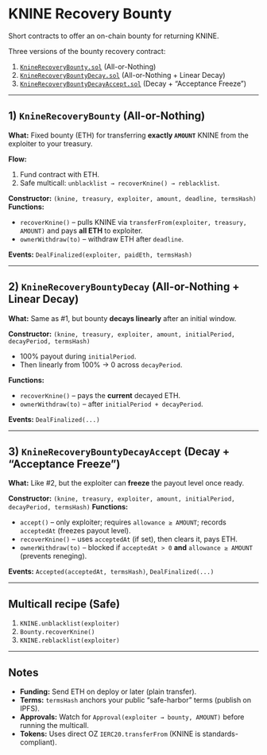 # KNINE Recovery Bounty

Short contracts to offer an on-chain bounty for returning KNINE.

Three versions of the bounty recovery contract:
1. [`KnineRecoveryBounty.sol`](contracts/KnineRecoveryBounty.sol) (All-or-Nothing)
2. [`KnineRecoveryBountyDecay.sol`](contracts/KnineRecoveryBountyDecay.sol) (All-or-Nothing + Linear Decay)
3. [`KnineRecoveryBountyDecayAccept.sol`](contracts/KnineRecoveryBountyDecayAccept.sol) (Decay + “Acceptance Freeze”)

---

## 1) `KnineRecoveryBounty` (All-or-Nothing)


**What:** Fixed bounty (ETH) for transferring **exactly `AMOUNT`** KNINE from the exploiter to your treasury.

**Flow:**

1. Fund contract with ETH.
2. Safe multicall: `unblacklist → recoverKnine() → reblacklist`.

**Constructor:** `(knine, treasury, exploiter, amount, deadline, termsHash)`
**Functions:**

* `recoverKnine()` – pulls KNINE via `transferFrom(exploiter, treasury, AMOUNT)` and pays **all ETH** to exploiter.
* `ownerWithdraw(to)` – withdraw ETH after `deadline`.

**Events:** `DealFinalized(exploiter, paidEth, termsHash)`

---

## 2) `KnineRecoveryBountyDecay` (All-or-Nothing + Linear Decay)

**What:** Same as #1, but bounty **decays linearly** after an initial window.

**Constructor:** `(knine, treasury, exploiter, amount, initialPeriod, decayPeriod, termsHash)`

* 100% payout during `initialPeriod`.
* Then linearly from 100% → 0 across `decayPeriod`.

**Functions:**

* `recoverKnine()` – pays the **current** decayed ETH.
* `ownerWithdraw(to)` – after `initialPeriod + decayPeriod`.

**Events:** `DealFinalized(...)`

---

## 3) `KnineRecoveryBountyDecayAccept` (Decay + “Acceptance Freeze”)

**What:** Like #2, but the exploiter can **freeze** the payout level once ready.

**Constructor:** `(knine, treasury, exploiter, amount, initialPeriod, decayPeriod, termsHash)`
**Functions:**

* `accept()` – only exploiter; requires `allowance ≥ AMOUNT`; records `acceptedAt` (freezes payout level).
* `recoverKnine()` – uses `acceptedAt` (if set), then clears it, pays ETH.
* `ownerWithdraw(to)` – blocked if `acceptedAt > 0` **and** `allowance ≥ AMOUNT` (prevents reneging).

**Events:** `Accepted(acceptedAt, termsHash)`, `DealFinalized(...)`

---

## Multicall recipe (Safe)

1. `KNINE.unblacklist(exploiter)`
2. `Bounty.recoverKnine()`
3. `KNINE.reblacklist(exploiter)`

---

## Notes

* **Funding:** Send ETH on deploy or later (plain transfer).
* **Terms:** `termsHash` anchors your public “safe-harbor” terms (publish on IPFS).
* **Approvals:** Watch for `Approval(exploiter → bounty, AMOUNT)` before running the multicall.
* **Tokens:** Uses direct OZ `IERC20.transferFrom` (KNINE is standards-compliant).
